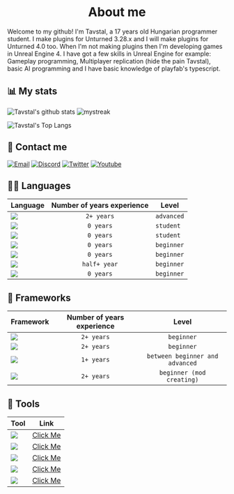 
<h1 align="Center">About me</h1>

Welcome to my github! I'm Tavstal, a 17 years old Hungarian programmer student. I make plugins for Unturned 3.28.x and I will make plugins for Unturned 4.0 too. When I'm not making plugins then I'm developing games in Unreal Engine 4. I have got a few skills in Unreal Engine for example: Gameplay programming, Multiplayer replication (hide the pain Tavstal), basic AI programming and I have basic knowledge of playfab's typescript.


## 📊 My stats
![Tavstal's github stats](https://github-readme-stats.vercel.app/api?username=TavstalDev&show_icons=true&theme=tokyonight)
<img src="https://github-readme-streak-stats.herokuapp.com/?user=AkuraDiary&theme=tokyonight" alt="mystreak"/>

![Tavstal's Top Langs](https://github-readme-stats.vercel.app/api/top-langs/?username=TavstalDev&theme=tokyonight&layout=compact)

## 📱 Contact me

[![Email](https://img.shields.io/badge/Gmail-D14836?style=for-the-badge&logo=gmail&logoColor=white)](mailto: "tavstal@gmail.com")
[![Discord](https://img.shields.io/badge/Discord-7289DA?style=for-the-badge&logo=discord&logoColor=white)](https://discordapp.com/users/623916151176560670)
[![Twitter](https://img.shields.io/badge/Twitter-1DA1F2?style=for-the-badge&logo=twitter&logoColor=white)](not_available)
[![Youtube](https://img.shields.io/badge/YouTube-FF0000?style=for-the-badge&logo=youtube&logoColor=white)](https://youtube.com/channel/UCPEBKze3LKv3VgqsPj-9D_A)


## 👩‍💻 Languages

Language | Number of years experience | Level |
------------ | :-----------: | -------------
<img src="https://img.shields.io/badge/C%23-239120?style=for-the-badge&logo=c-sharp&logoColor=white" /> | `2+ years` | `advanced` | <!---C#--->
<img src="https://img.shields.io/badge/C%2B%2B-00599C?style=for-the-badge&logo=c%2B%2B&logoColor=white" /> | `0 years` | `student` | <!---C++--->
<img src="https://img.shields.io/badge/Python-3776AB?style=for-the-badge&logo=python&logoColor=white" /> | `0 years` | `student` | <!---Python--->
<img src="https://img.shields.io/badge/Java-ED8B00?style=for-the-badge&logo=java&logoColor=white" /> | `0 years` | `beginner` | <!---JAVA--->
<img src="https://img.shields.io/badge/JavaScript-F7DF1E?style=for-the-badge&logo=javascript&logoColor=black" /> | `0 years` | `beginner` | <!---JavaScript--->
<img src="https://img.shields.io/badge/TypeScript-007ACC?style=for-the-badge&logo=typescript&logoColor=white" /> | `half+ year` | `beginner` | <!---TYPESCRIPT--->
<img src="https://img.shields.io/badge/Lua-2C2D72?style=for-the-badge&logo=lua&logoColor=white" /> | `0 years` | `beginner` | <!---LUA--->

## 🚀 Frameworks
Framework | Number of years experience | Level |
------------ | :-----------: | :-----------:
<img src="https://img.shields.io/badge/MySQL-00000F?style=for-the-badge&logo=mysql&logoColor=white" /> | `2+ years` | `beginner` | <!---MySql--->
<img src="https://img.shields.io/badge/.NET-512BD4?style=for-the-badge&logo=dotnet&logoColor=white" /> | `2+ years` | `beginner` | <!---.NET--->
<img src="https://img.shields.io/badge/-Unreal%20Engine-313131?style=for-the-badge&logo=unreal-engine&logoColor=white" /> | `1+ years` | `between beginner and advanced` | <!---UnrealEngine--->
<img src="https://img.shields.io/badge/Unity-100000?style=for-the-badge&logo=unity&logoColor=white" /> | `2+ years` | `beginner (mod creating)` | <!---Unity--->


## 🧰 Tools
Tool | Link
------------ | ------------
<img src="https://img.shields.io/badge/Visual_Studio-5C2D91?style=for-the-badge&logo=visual%20studio&logoColor=white" /> | [Click Me](https://visualstudio.microsoft.com/vs/older-downloads/) | <!---VisualStudio--->
<img src="https://img.shields.io/badge/Visual_Studio_Code-0078D4?style=for-the-badge&logo=visual%20studio%20code&logoColor=white" /> | [Click Me](https://code.visualstudio.com/) | <!---VS Code--->
<img src="https://img.shields.io/badge/Notepad++-90E59A.svg?style=for-the-badge&logo=notepad%2B%2B&logoColor=black" /> | [Click Me](https://notepad-plus-plus.org/downloads/) | <!---Notepad--->
<img src="https://img.shields.io/badge/-Unreal%20Engine-313131?style=for-the-badge&logo=unreal-engine&logoColor=white" /> | [Click Me](https://www.unrealengine.com/en-US/?sessionInvalidated=true) | <!---UnrealEngine--->
<img src="https://img.shields.io/badge/Unity-100000?style=for-the-badge&logo=unity&logoColor=white" /> | [Click Me](https://www.unrealengine.com/en-US/?sessionInvalidated=true) | <!---Unity--->
